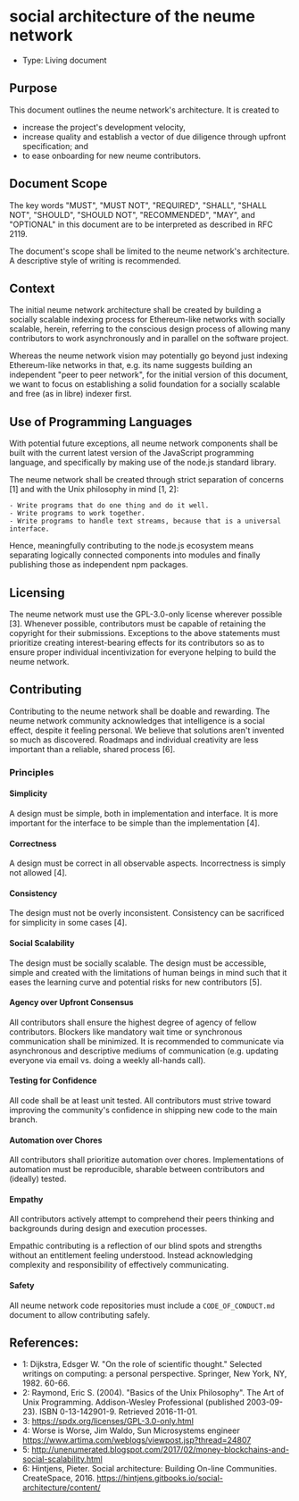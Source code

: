 # social architecture of the neume network

- Type: Living document

## Purpose

This document outlines the neume network's architecture. It is created to

- increase the project's development velocity,
- increase quality and establish a vector of due diligence through upfront
  specification; and
- to ease onboarding for new neume contributors.

## Document Scope

The key words "MUST", "MUST NOT", "REQUIRED", "SHALL", "SHALL NOT", "SHOULD",
"SHOULD NOT", "RECOMMENDED", "MAY", and "OPTIONAL" in this document are to be
interpreted as described in RFC 2119.

The document's scope shall be limited to the neume network's architecture. A
descriptive style of writing is recommended.

## Context

The initial neume network architecture shall be created by building a socially
scalable indexing process for Ethereum-like networks with socially scalable,
herein, referring to the conscious design process of allowing many contributors
to work asynchronously and in parallel on the software project.

Whereas the neume network vision may potentially go beyond just indexing
Ethereum-like networks in that, e.g. its name suggests building an independent
"peer to peer network", for the initial version of this document, we want to
focus on establishing a solid foundation for a socially scalable and free (as
in libre) indexer first.

## Use of Programming Languages

With potential future exceptions, all neume network components shall be built
with the current latest version of the JavaScript programming language, and
specifically by making use of the node.js standard library.

The neume network shall be created through strict separation of concerns [1]
and with the Unix philosophy in mind [1, 2]:

```
- Write programs that do one thing and do it well.
- Write programs to work together.
- Write programs to handle text streams, because that is a universal interface.
```

Hence, meaningfully contributing to the node.js ecosystem means separating
logically connected components into modules and finally publishing those as
independent npm packages.

## Licensing

The neume network must use the GPL-3.0-only license wherever possible [3].
Whenever possible, contributors must be capable of retaining the copyright for
their submissions. Exceptions to the above statements must prioritize creating
interest-bearing effects for its contributors so as to ensure proper individual
incentivization for everyone helping to build the neume network.

## Contributing

Contributing to the neume network shall be doable and rewarding. The neume
network community acknowledges that intelligence is a social effect, despite it
feeling personal. We believe that solutions aren't invented so much as
discovered. Roadmaps and individual creativity are less important than a
reliable, shared process [6].

### Principles

#### Simplicity

A design must be simple, both in implementation and interface. It is more
important for the interface to be simple than the implementation [4].

#### Correctness

A design must be correct in all observable aspects. Incorrectness is simply
not allowed [4].

#### Consistency

The design must not be overly inconsistent. Consistency can be sacrificed for
simplicity in some cases [4].

#### Social Scalability

The design must be socially scalable. The design must be accessible, simple and
created with the limitations of human beings in mind such that it eases the
learning curve and potential risks for new contributors [5].

#### Agency over Upfront Consensus

All contributors shall ensure the highest degree of agency of fellow
contributors. Blockers like mandatory wait time or synchronous communication
shall be minimized. It is recommended to communicate via asynchronous and
descriptive mediums of communication (e.g. updating everyone via email vs.
doing a weekly all-hands call).

#### Testing for Confidence

All code shall be at least unit tested. All contributors must strive toward
improving the community's confidence in shipping new code to the main branch.

#### Automation over Chores

All contributors shall prioritize automation over chores. Implementations of
automation must be reproducible, sharable between contributors and (ideally)
tested.

#### Empathy

All contributors actively attempt to comprehend their peers thinking and
backgrounds during design and execution processes.

Empathic contributing is a reflection of our blind spots and strengths without an
entitlement feeling understood. Instead acknowledging complexity and
responsibility of effectively communicating.

#### Safety

All neume network code repositories must include a `CODE_OF_CONDUCT.md`
document to allow contributing safely.

## References:

- 1: Dijkstra, Edsger W. "On the role of scientific thought." Selected writings
  on computing: a personal perspective. Springer, New York, NY, 1982. 60-66.
- 2: Raymond, Eric S. (2004). "Basics of the Unix Philosophy". The Art of Unix
  Programming. Addison-Wesley Professional (published 2003-09-23). ISBN
  0-13-142901-9. Retrieved 2016-11-01.
- 3: https://spdx.org/licenses/GPL-3.0-only.html
- 4: Worse is Worse, Jim Waldo, Sun Microsystems engineer
  https://www.artima.com/weblogs/viewpost.jsp?thread=24807
- 5:
  http://unenumerated.blogspot.com/2017/02/money-blockchains-and-social-scalability.html
- 6: Hintjens, Pieter. Social architecture: Building On-line Communities.
  CreateSpace, 2016. https://hintjens.gitbooks.io/social-architecture/content/
